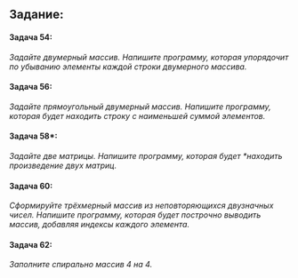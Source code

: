 ## Задание:

#### Задача 54:

_Задайте двумерный массив. Напишите программу, которая упорядочит по убыванию элементы каждой строки двумерного массива._

#### Задача 56:

_Задайте прямоугольный двумерный массив. Напишите программу, которая будет находить строку с наименьшей суммой элементов._

#### Задача 58*:

_Задайте две матрицы. Напишите программу, которая будет *находить произведение двух матриц._

#### Задача 60:

_Сформируйте трёхмерный массив из неповторяющихся двузначных чисел. Напишите программу, которая будет построчно выводить массив, добавляя индексы каждого элемента._

#### Задача 62:

_Заполните спирально массив 4 на 4._

